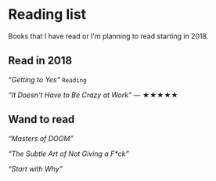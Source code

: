 # Reading list

Books that I have read or I'm planning to read starting in 2018.

## Read in 2018

*“Getting to Yes”* ```Reading```

*“It Doesn't Have to Be Crazy at Work”*
— ★★★★★

## Wand to read

*“Masters of DOOM”*

*“The Subtle Art of Not Giving a F\*ck”*

*“Start with Why”*
